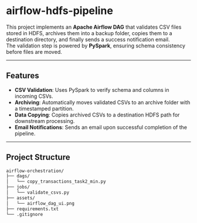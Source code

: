 # airflow-hdfs-pipeline

This project implements an **Apache Airflow DAG** that validates CSV files stored in HDFS, archives them into a backup folder, copies them to a destination directory, and finally sends a success notification email.  
The validation step is powered by **PySpark**, ensuring schema consistency before files are moved.

---

## Features
- **CSV Validation**: Uses PySpark to verify schema and columns in incoming CSVs.  
- **Archiving**: Automatically moves validated CSVs to an archive folder with a timestamped partition.  
- **Data Copying**: Copies archived CSVs to a destination HDFS path for downstream processing.  
- **Email Notifications**: Sends an email upon successful completion of the pipeline.  

---

## Project Structure
```bash
airflow-orchestration/
├── dags/
│   └── copy_transactions_task2_min.py       
├── jobs/
│   └── validate_csvs.py                     
├── assets/
│   └── airflow_dag_ui.png
├── requirements.txt                        
└── .gitignore
